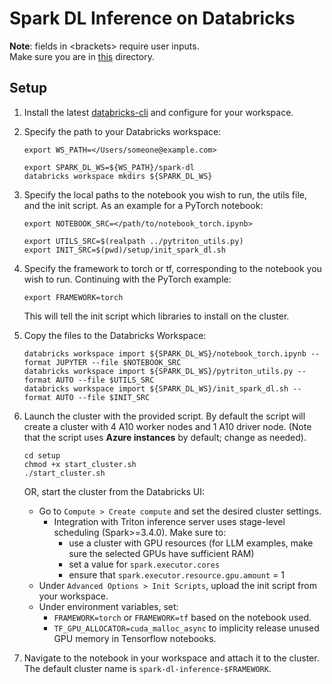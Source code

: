 # Spark DL Inference on Databricks

**Note**: fields in \<brackets\> require user inputs.  
Make sure you are in [this](./) directory.

## Setup

1. Install the latest [databricks-cli](https://docs.databricks.com/en/dev-tools/cli/tutorial.html) and configure for your workspace.

2. Specify the path to your Databricks workspace:
    ```shell
    export WS_PATH=</Users/someone@example.com>
    ```

    ```shell
    export SPARK_DL_WS=${WS_PATH}/spark-dl
    databricks workspace mkdirs ${SPARK_DL_WS}
    ```
3. Specify the local paths to the notebook you wish to run, the utils file, and the init script.
    As an example for a PyTorch notebook:
    ```shell
    export NOTEBOOK_SRC=</path/to/notebook_torch.ipynb>
    ```
    ```shell
    export UTILS_SRC=$(realpath ../pytriton_utils.py)
    export INIT_SRC=$(pwd)/setup/init_spark_dl.sh
    ```
4. Specify the framework to torch or tf, corresponding to the notebook you wish to run. Continuing with the PyTorch example:
    ```shell
    export FRAMEWORK=torch
    ```
    This will tell the init script which libraries to install on the cluster.

5. Copy the files to the Databricks Workspace:
    ```shell
    databricks workspace import ${SPARK_DL_WS}/notebook_torch.ipynb --format JUPYTER --file $NOTEBOOK_SRC
    databricks workspace import ${SPARK_DL_WS}/pytriton_utils.py --format AUTO --file $UTILS_SRC
    databricks workspace import ${SPARK_DL_WS}/init_spark_dl.sh --format AUTO --file $INIT_SRC
    ```

6. Launch the cluster with the provided script. By default the script will create a cluster with 4 A10 worker nodes and 1 A10 driver node. (Note that the script uses **Azure instances** by default; change as needed).
    ```shell
    cd setup
    chmod +x start_cluster.sh
    ./start_cluster.sh
    ```
    OR, start the cluster from the Databricks UI:  

    - Go to `Compute > Create compute` and set the desired cluster settings.
        - Integration with Triton inference server uses stage-level scheduling (Spark>=3.4.0). Make sure to:
            - use a cluster with GPU resources (for LLM examples, make sure the selected GPUs have sufficient RAM)
            - set a value for `spark.executor.cores`
            - ensure that `spark.executor.resource.gpu.amount` = 1
    - Under `Advanced Options > Init Scripts`, upload the init script from your workspace.
    - Under environment variables, set:
        - `FRAMEWORK=torch` or `FRAMEWORK=tf` based on the notebook used.
        - `TF_GPU_ALLOCATOR=cuda_malloc_async` to implicity release unused GPU memory in Tensorflow notebooks.

    

7. Navigate to the notebook in your workspace and attach it to the cluster. The default cluster name is `spark-dl-inference-$FRAMEWORK`.  